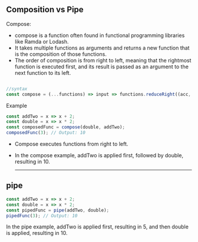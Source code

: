 ## Composition vs Pipe

Compose:

- compose is a function often found in functional programming libraries like Ramda or Lodash.
- It takes multiple functions as arguments and returns a new function that is the composition of those functions.
- The order of composition is from right to left, meaning that the rightmost function is executed first, and its result is passed as an argument to the next function to its left.

```js 

//syntax
const compose = (...functions) => input => functions.reduceRight((acc, fn) => fn(acc), input);
```



Example

```js
const addTwo = x => x + 2;
const double = x => x * 2;
const composedFunc = compose(double, addTwo);
composedFunc(3); // Output: 10
```
- Compose executes functions from right to left.

- In the compose example, addTwo is applied first, followed by double, resulting in 10.

  ________________________

## pipe

```js
const addTwo = x => x + 2;
const double = x => x * 2;
const pipedFunc = pipe(addTwo, double);
pipedFunc(3); // Output: 10
```
In the pipe example, addTwo is applied first, resulting in 5, and then double is applied, resulting in 10.



